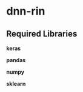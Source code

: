 # dnn-rin
<!-- Repository for Authentication Project** -->

## Required Libraries

**keras**

**pandas**

**numpy**

**sklearn**
